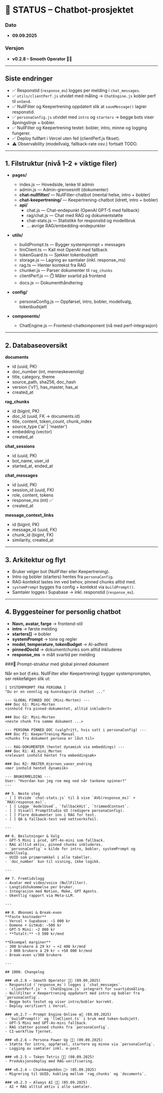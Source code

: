 # 🚀 STATUS – Chatbot-prosjektet

### Dato
- **09.09.2025**

### Versjon
- **v0.2.8 – Smooth Operator 💅🚀**

---

## Siste endringer
- ✅ Responstid (`response_ms`) logges per melding i `chat_messages`.
- ✅ `utils/clientPerf.js` utvidet med måling → `ChatEngine.js` kobler perf til `onSend`.
- ✅ NullFilter og Keepertrening oppdatert slik at `saveMessage()` lagrer responstid.
- ✅ `personaConfig.js` utvidet med `intro` og `starters` → begge bots viser åpningslinje + bobler.
- ✅ NullFilter og Keepertrening testet: bobler, intro, minne og logging fungerer.
- ✅ Deploy fullført i Vercel uten feil (clientPerf.js fikset).
- ⚠️ Observability (modellvalg, fallback-rate osv.) fortsatt TODO.

---

## 1. Filstruktur (nivå 1–2 + viktige filer)

- **pages/**
  - index.js — Hovedside, lenke til admin
  - admin.js — Admin-grensesnitt (dokumenter)
  - **chat-nullfilter/** — NullFilter-chatbot (mental helse, intro + bobler)
  - **chat-keepertrening/** — Keepertrening-chatbot (idrett, intro + bobler)
  - **api/**
    - chat.js — Chat-endepunkt (OpenAI GPT-5 med fallback)
    - rag/chat.js — Chat med RAG og dokumentstøtte
    - chat-stats.js — Statistikk for responstid og modellbruk
    - ... øvrige RAG/embedding-endepunkter

- **utils/**
  - buildPrompt.ts — Bygger systemprompt + messages
  - llmClient.ts — Kall mot OpenAI med fallback
  - tokenGuard.ts — Sjekker tokenbudsjett
  - storage.js — Lagring av samtaler (inkl. response_ms)
  - rag.ts — Henter kontekst fra RAG
  - chunker.js — Parser dokumenter til `rag_chunks`
  - clientPerf.js — ⏱️ Måler svartid på frontend
  - docs.js — Dokumenthåndtering

- **config/**
  - personaConfig.js — Oppførsel, intro, bobler, modellvalg, tokenbudsjett

- **components/**
  - ChatEngine.js — Frontend-chatkomponent (nå med perf-integrasjon)

---

## 2. Databaseoversikt

**documents**
- id (uuid, PK)
- doc_number (int, menneskevennlig)
- title, category, theme
- source_path, sha256, doc_hash
- version ('v1'), has_master, has_ai
- created_at

**rag_chunks**
- id (bigint, PK)
- doc_id (uuid, FK → documents.id)
- title, content, token_count, chunk_index
- source_type ('ai' | 'master')
- embedding (vector)
- created_at

**chat_sessions**
- id (uuid, PK)
- bot_name, user_id
- started_at, ended_at

**chat_messages**
- id (uuid, PK)
- session_id (uuid, FK)
- role, content, tokens
- response_ms (int) ✅
- created_at

**message_context_links**
- id (bigint, PK)
- message_id (uuid, FK)
- chunk_id (bigint, FK)
- similarity, created_at

---

## 3. Arkitektur og flyt
- Bruker velger bot (NullFilter eller Keepertrening).
- Intro og bobler (starters) hentes fra `personaConfig`.
- RAG-kontekst lastes inn ved behov, pinned chunks alltid med.
- `systemPrompt` bygges fra config + kontekst via `buildPrompt()`.
- Samtaler logges i Supabase → inkl. responstid (`response_ms`).

---

## 4. Byggesteiner for personlig chatbot
- **Navn, avatar, farge** → frontend-stil
- **intro** → første melding
- **starters[]** → bobler
- **systemPrompt** → tone og regler
- **model, temperature, tokenBudget** → AI-adferd
- **pinnedDocId** → dokumentchunks som alltid inkluderes
- **response_ms** → målt svartid per melding

###🔎 Prompt-struktur med global pinned dokument

Når en bot (f.eks. NullFilter eller Keepertrening) bygger systemprompten, ser rekkefølgen slik ut:

```text
[ SYSTEMPROMPT FRA PERSONA ]
"Du er en vennlig og kunnskapsrik chatbot ..."

--- GLOBAL PINNED DOC (Mini-Morten) ---
### Doc G1: Mini-Morten
<innhold fra pinned-dokumentet, alltid inkludert>

### Doc G2: Mini-Morten
<neste chunk fra samme dokument ...>

--- PERSONA PINNED DOC (valgfritt, hvis satt i personaConfig) ---
### Doc P1: KeeperTrening Manual
<chunks fra dokument persona er låst til>

--- RAG-DOKUMENTER (hentet dynamisk via embeddings) ---
### Doc R1: AI_mini_Morten
<relevant innhold hentet fra embeddingsøk>

### Doc R2: MASTER_Hjernen_vaner_endring
<mer innhold hentet dynamisk>

--- BRUKERMELDING ---
User: "Hvordan kan jeg roe meg ned når tankene spinner?"
---

## 5. Neste steg
- [ ] Utvide `chat-stats.js` til å vise `AVG(response_ms)` + `MAX(response_ms)`.
- [ ] Logge `modelUsed`, `fallbackHit`, `trimmedContext`.
- [ ] Visuell PromptStudio UI (redigere personaConfig).
- [ ] Flere dokumenter inn i RAG for test.
- [ ] QA & fallback-test ved nettverksfeil.

---

## 6. Beslutninger & Valg
- GPT-5 Mini i prod, GPT-4o-mini som fallback.
- RAG alltid aktiv, pinned chunks inkluderes.
- `personaConfig` = kilde for intro, bobler, systemPrompt og modellvalg.
- UUID som primærnøkkel i alle tabeller.
- `doc_number` kun til visning, ikke logikk.

---

## 7. Fremtidslogg
- Avatar med video/voice (NullFilter).
- Langtidshukommelse per bruker.
- Integrasjon med Notion, Make, GPT Agents.
- Ukentlig rapport via Meta-LLM.

---

## 8. Økonomi & Break-even
**Faste kostnader**
- Vercel + Supabase: ~1 000 kr
- Domene + GitHub: ~500 kr
- GPT-5 Mini: ~2 000 kr
- **Totalt:** ~3 500 kr/mnd

**Eksempel marginer**
- 300 brukere á 29 kr → +2 400 kr/mnd
- 3 000 brukere á 29 kr → +58 000 kr/mnd
- Break-even v/300 brukere

---

## 1000. Changelog

### v0.2.8 – Smooth Operator 💅🚀 (09.09.2025)
- Responstid (`response_ms`) logges i `chat_messages`.
- `clientPerf.js` + `ChatEngine.js` integrert for svartidsmåling.
- NullFilter + Keepertrening oppdatert med intro og bobler fra `personaConfig`.
- Begge bots testet og viser intro/bobler korrekt.
- Deploy verifisert i Vercel.

### v0.2.7 – Prompt Engine Online ⚙️🧠 (09.09.2025)
- `buildPrompt()` og `llmClient.ts` i bruk med token-budsjett.
- GPT-5 Mini med GPT-4o-mini fallback.
- RAG støtter pinned chunks fra `personaConfig`.
- CI-workflow fjernet.

### v0.2.6 – Persona Power Up 🧠✨ (09.09.2025)
- Støtte for intro, oppførsel, startere og minne via `personaConfig`.
- Logging av samtaler inkl. e-post.

### v0.2.5 – Token Tetris 🧱🧮 (08.09.2025)
- Produksjonsdeploy med RAG-verifisering.

### v0.2.4 – Chunkmageddon 🧩⚡ (05.09.2025)
- Migrering til UUID, kobling mellom `rag_chunks` og `documents`.

### v0.2.3 – Always AI 🤖✨ (05.09.2025)
- AI + RAG alltid aktiv i alle samtaler.
